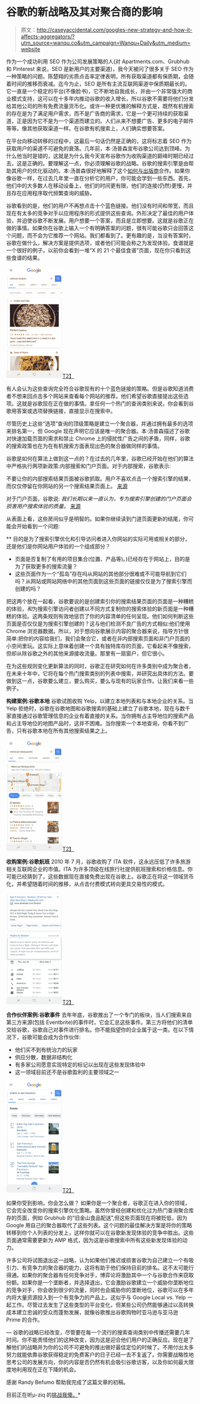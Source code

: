 # 谷歌的新战略及其对聚合商的影响

> 原文：<http://caseyaccidental.com/googles-new-strategy-and-how-it-affects-aggregators/?utm_source=wanqu.co&utm_campaign=Wanqu+Daily&utm_medium=website>

作为一个成功利用 SEO 作为公司发展策略的人(对 Apartments.com、Grubhub 和 Pinterest 来说，SEO 是新用户的主要渠道)，我今天被问了很多关于 SEO 作为一种策略的问题。陈楚翔的劣质点击率定律表明，所有获取渠道都有保质期，会随着时间的推移而衰减。迄今为止，SEO 是所有主流互联网渠道中保质期最长的。它一直是一个稳定的平台(不像脸书)，它不断地自我成长，并由一个非常强大的商业模式支持，这可以在十多年内推动谷歌的收入增长，所以谷歌不需要将他们分发给其他公司的所有免费流量货币化。或许一种更优雅的解释方式是，既然有机搜索的存在是为了满足用户需求，而不是广告商的需求，它是一个更可持续的获取渠道，正是因为它不是为一个渠道而建立的。人们从来不想要广告、更多的电子邮件等等。像其他获取渠道一样。在谷歌有机搜索上，人们确实想要答案。

在平台向移动转移的过程中，这最后一句话仍然是正确的，这将标志着 SEO 作为获取用户的渠道不可避免的衰落。几年前，本·汤普森宣布谷歌公司达到顶峰。为什么他当时是错的，这就是为什么我今天宣布谷歌作为收购渠道的巅峰时期已经过去，这是正确的。要理解这一点，你必须理解谷歌的战略。谷歌的搜索引擎是由帮助其用户的优化驱动的。本·汤普森很好地解释了这个[如何与出版商](https://stratechery.com/2018/the-aggregator-paradox/)合作。如果你像谷歌一样，在过去几年里一直在分析它的用户，你可能会学到一些东西。首先，他们中的大多数人在移动设备上，他们的时间更有限，他们的连接(仍然)更慢，并且存在应用程序取代频繁查询的威胁。

谷歌看到的是，他们的用户不再想点击十个蓝色链接。他们没有时间和带宽，而且现在有太多的竞争对手以应用程序的形式提供这些查询。外形决定了最佳的用户体验，并迫使谷歌不断发展。用户想要一个答案，而且是立即想要。这就是谷歌正在做的事情。如果你在谷歌上输入一个有明确答案的问题，很有可能谷歌只会回答这个问题，而不会为它推荐一个网站。我们都看到了。更有趣的是，当没有答案时，谷歌在做什么，解决方案是提供选项，或者他们可能会称之为发现体验。食谱就是一个很好的例子。以前你会看到一堆“X 的 21 个最佳食谱”页面，现在你只看到这些食谱的结果。

[![](img/9a65caf80f3a222fa67eb7234afc2bfc.png)T2】](https://secureservercdn.net/50.62.195.160/q3u.d9b.myftpupload.com/wp-content/uploads/2018/04/Recipe-Search-Result.png)

有人会认为这些查询完全符合谷歌现有的十个蓝色链接的策略。但是谷歌知道消费者不想来回点击多个网站来查看每个网站的推荐。他们希望谷歌直接提出这些选项。这就是谷歌现在正在做的事情。拿任何一个热门的查询类别来说，你会看到谷歌用答案或选项替换链接，直接显示在搜索中。

尽管历史上这些“选项”查询的顶级策略是建立一个聚合器，并通过拥有最多的选项来排名第一，但 Google 现在声明它应该是唯一的聚合器。本·汤普森描述了谷歌对快速加载页面的需求和禁止 Chrome 上的侵扰性广告之间的矛盾，同样，谷歌的搜索政策也在为在有机搜索方面表现出色的聚合器做同样的事情。

谷歌是如何在算法上做到这一点的？在过去的几年里，谷歌已经开始在他们的算法中严格执行两项新政策:内部搜索和门户页面。对于内部搜索，谷歌表示:

不要让你的内部搜索结果页面被谷歌抓取。用户不喜欢点击一个搜索引擎的结果，而仅仅停留在你网站的另一个搜索结果页面上。
[来源](https://support.google.com/webmasters/answer/7451184?hl=en)

对于门户页面，谷歌说:
*我们长期以来一直认为，专为搜索引擎创建的门户页面会损害用户搜索体验的质量。*
[来源](https://support.google.com/webmasters/answer/2721311%22)

从表面上看，这些房间似乎是明智的。如果你继续读到门道页面更新的结尾，你可能会开始看到一个问题:

 **   目的是为了搜索引擎优化和引导访问者进入你网站的实际可用或相关的部分，还是他们是你网站用户体验的一个组成部分？
*   页面是否复制了有用的项目集合(位置、产品等)。)已经存在于网站上，目的是为了获取更多的搜索流量？
*   这些页面作为一个“孤岛”存在吗从网站的其他部分很难或不可能导航到它们吗？从网站或网站网络中的其他页面到这些页面的链接仅仅是为了搜索引擎而创建的吗？

把这两个放在一起看，谷歌要说的是创建索引你的搜索结果页面的页面是一种糟糕的体验，*和*为搜索引擎访问者创建以不同方式复制你的搜索体验的新页面是一种糟糕的体验。这两条规则有效地惩罚了你的内容清单的任何呈现。他们如何判断这些页面是否仅仅是为搜索引擎创建的？这与他们检测不良广告的方式相似:他们使用 Chrome 浏览器数据。所以，对于想向谷歌展示内容的聚合器来说，指导方针很简单:把你的内容给我们，我们会聚合它，或者在非内部搜索页面和非门户页面的小空间里玩。这实际上意味着创建一个具有独特库存的页面，它看起来不像搜索，但却从除谷歌之外的其他来源接收流量。那里有一扇窗户，但它很小。

在为这些规则变化更新算法的同时，谷歌正在研究如何在许多类别中成为聚合者，在未来十年中，它将在每个热门搜索类别的列表中搜索，并研究出具体的方法。要做到这一点，谷歌要么建立，要么购买，要么与现有的玩家合作。让我们来看一些例子。

**构建案例:谷歌本地**
谷歌试图收购 Yelp，以建立本地列表和与本地企业的关系。当 Yelp 拒绝时，谷歌在谷歌地图和谷歌搜索的基础上建立了谷歌本地，现在与数千家直接通过谷歌管理信息的企业有着直接的关系。当你拥有占主导地位的搜索产品和占主导地位的地图产品时，这并不困难。当你搜索一个本地查询，你看不到广告，只有谷歌本地在所有其他搜索结果之上。

[![](img/f42ae153a99c89987711af65b130a1d1.png)T2】](https://secureservercdn.net/50.62.195.160/q3u.d9b.myftpupload.com/wp-content/uploads/2018/04/Restaurant-Search-Result.png)

**收购案例:谷歌航班**
2010 年 7 月，谷歌收购了 ITA 软件，这永远压低了许多旅游相关互联网企业的市值。ITA 为许多顶级在线旅行社提供航班搜索和价格信息。你可能已经猜到了，这些数据现在直接免费出现在谷歌上。谷歌正在将这一领域货币化，并希望随着时间的推移，从点击付费模式转向更具交易性的模式。

[![](img/7ad59b3e03d0b382d7492e343187c29b.png)T2】](https://secureservercdn.net/50.62.195.160/q3u.d9b.myftpupload.com/wp-content/uploads/2018/04/Flight-Search-Result-Disclosure.png)

**合作伙伴案例:谷歌事件**
去年年底，谷歌推出了一个专门的板块，当人们搜索来自第三方来源(包括 Eventbrite)的事件时，它会汇总这些事件。第三方将他们的清单交给谷歌，谷歌自己对事件进行排名。你不能指望你的企业属于这一类。在以下情况下，谷歌可能会成为合作伙伴:

*   他们买不到有统治力的玩家
*   供应分散，数据非结构化
*   有多家公司愿意实现特定的标记以出现在这些发现体验中
*   这一领域目前还不是谷歌盈利的主要领域之一

[![](img/07179762649a84a76eed68ac329e5a55.png)T2】](https://secureservercdn.net/50.62.195.160/q3u.d9b.myftpupload.com/wp-content/uploads/2018/04/Event-Search-Result.png)

如果你受到影响，你会怎么做？
如果你是一个聚合者，谷歌正在进入你的领域，它会完全改变你的搜索引擎优化策略。虽然你曾经创建和优化过为热门查询聚合库存的页面，例如 Grubhub 的“旧金山食品配送”,但这些页面现在将被贬低，因为 Google 用自己的聚合器取代了这些列表。这个问题的最佳解决方案是将你的策略转移到你个人列表的分发上，这样你就可以在谷歌新发现体验的竞争中胜出。这些页面通常需要更新为 AMP 格式，因为这是谷歌搜索中所有这些新发现体验的动力。

许多公司将试图退出这一战略，认为如果他们推迟或损害谷歌为自己建立一个有吸引力、有竞争力的聚合器的能力，这将有助于他们保持目前的排名。这不太可能行得通。如果你的聚合器有任何竞争对手，博弈论将激励其中一个与谷歌合作来窃取份额。如果你是一个垄断者，并选择退出，它会激励谷歌建立一个威胁你垄断地位的竞争对手，你会收到很少的流量，同时也会威胁你的垄断地位，谷歌可以在多年内将大量资源投入到一个有竞争力的产品上。这似乎与 Google Local vs. Yelp 一起工作。尽管过去发生了这些类型的平台变化，但某些公司仍然能够通过以高转换成本建立忠诚的受众而蓬勃发展，就像谷歌推出谷歌购物时亚马逊与亚马逊 Prime 的合作。

—
谷歌的战略已经改变，尽管要在每一个流行的搜索查询类别中传播还需要几年时间。你不能责怪他们的这种改变，因为这是迎合他们用户的正确反应。现在是了解他们的战略并为你的公司不可避免的推出做好最佳定位的时候了。不用付出太多努力就能依靠谷歌获得稳定的免费客户的日子已经一去不复返了。你需要战略性地思考公司的发展方向，你的内容是否仍然有机会吸引谷歌访客，以及你如何最大限度地利用现在正在下降的机会。

感谢 Randy Befumo 帮助我完成了这篇文章的初稿。

目前正在听μ-ziq 的[挑战我傻。](https://open.spotify.com/album/7LjkE8IS9hFb60lA64Fp2c?si=zEaDtDenRt67VuDHJuSmGQ)*